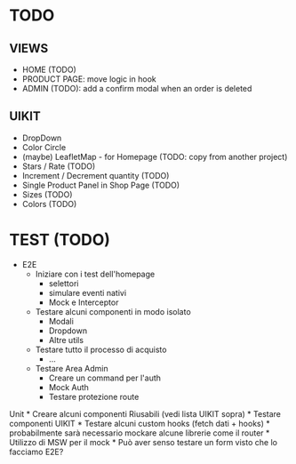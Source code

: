 # TODO

## VIEWS

* HOME (TODO)
* PRODUCT PAGE: move logic in hook
* ADMIN (TODO): add a confirm modal when an order is deleted 

## UIKIT

* DropDown
* Color Circle
* (maybe) LeafletMap - for Homepage (TODO: copy from another project) 
* Stars / Rate (TODO)
* Increment / Decrement quantity (TODO)
* Single Product Panel in Shop Page (TODO)
* Sizes (TODO)
* Colors (TODO)


# TEST (TODO)

* E2E
  * Iniziare con i test dell'homepage
    * selettori
    * simulare eventi nativi
    * Mock e Interceptor
  * Testare alcuni componenti in modo isolato
    * Modali
    * Dropdown
    * Altre utils
  * Testare tutto il processo di acquisto
    * ...
  * Testare Area Admin
    * Creare un command per l'auth
    * Mock Auth
    * Testare protezione route
    

Unit
    * Creare alcuni componenti Riusabili (vedi lista UIKIT sopra)
    * Testare componenti UIKIT
    * Testare alcuni custom hooks (fetch dati + hooks)
        * probabilmente sarà necessario mockare alcune librerie come il router
        * Utilizzo di MSW per il mock
    * Può aver senso testare un form visto che lo facciamo E2E?
    
    
